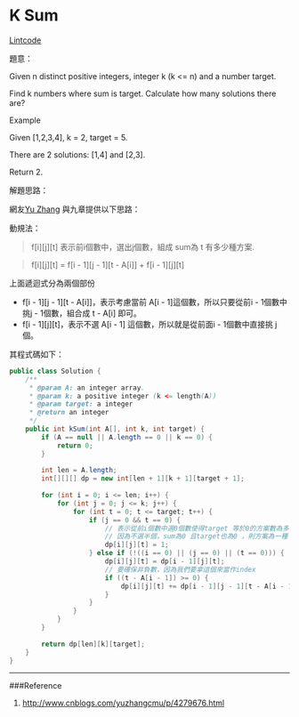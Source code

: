 # K Sum

[Lintcode](http://www.lintcode.com/en/problem/k-sum/)

題意：

Given n distinct positive integers, integer k (k <= n) and a number target.

Find k numbers where sum is target. Calculate how many solutions there are?

Example

Given [1,2,3,4], k = 2, target = 5.

There are 2 solutions: [1,4] and [2,3].

Return 2.

解題思路：

網友[Yu Zhang](http://www.cnblogs.com/yuzhangcmu/p/4279676.html) 與九章提供以下思路：

動規法：

>f[i][j][t] 表示前i個數中，選出j個數，組成 sum為 t 有多少種方案. 

>f[i][j][t] = f[i - 1][j - 1][t - A[i]] + f[i - 1][j][t]

上面遞迴式分為兩個部份

* f[i - 1][j - 1][t - A[i]]，表示考慮當前 A[i - 1]這個數，所以只要從前i - 1個數中挑j - 1個數，組合成 t - A[i] 即可。
* f[i - 1][j][t]，表示不選 A[i - 1] 這個數，所以就是從前面i - 1個數中直接挑 j 個。


其程式碼如下：

```java
public class Solution {
    /**
     * @param A: an integer array.
     * @param k: a positive integer (k <= length(A))
     * @param target: a integer
     * @return an integer
     */
    public int kSum(int A[], int k, int target) {
        if (A == null || A.length == 0 || k == 0) {
            return 0;
        }
        
        int len = A.length;
        int[][][] dp = new int[len + 1][k + 1][target + 1];
        
        for (int i = 0; i <= len; i++) {
            for (int j = 0; j <= k; j++) {
                for (int t = 0; t <= target; t++) {
                    if (j == 0 && t == 0) {
                        // 表示從前i個數中選0個數使得target 等於0的方案數為多少
                        // 因為不選半個，sum為0 且target也為0 ，則方案為一種
                        dp[i][j][t] = 1;
                    } else if (!((i == 0) || (j == 0) || (t == 0))) {
                        dp[i][j][t] = dp[i - 1][j][t];
                        // 要確保非負數，因為我們要拿這個來當作index
                        if ((t - A[i - 1]) >= 0) {
                            dp[i][j][t] += dp[i - 1][j - 1][t - A[i - 1]];
                        }
                    }
                }
            }
        }
        
        return dp[len][k][target];
    }
}
```


---
###Reference

1. http://www.cnblogs.com/yuzhangcmu/p/4279676.html
